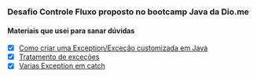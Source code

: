 ###  Desafio Controle Fluxo proposto no bootcamp Java da Dio.me

#### Materiais que usei para sanar dúvidas

- [x] [Como criar uma Exception/Exceção customizada em Java](https://pt.stackoverflow.com/questions/71670/como-criar-uma-exception-exce%C3%A7%C3%A3o-customizada-em-java)
- [x] [Tratamento de exceções](http://www.universidadejava.com.br/java/java-excecoes/)
- [x] [Varias Exception em catch](https://cursos.alura.com.br/forum/topico-varias-exception-em-catch-37922)
